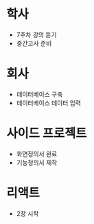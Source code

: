 # 학사
 - 7주차 강의 듣기
 - 중간고사 준비
# 회사
 - 데이터베이스 구축
 - 데이터베이스 데이터 입력
# 사이드 프로젝트
 - 화면정의서 완료
 - 기능정의서 제작
# 리액트
 - 2장 시작

